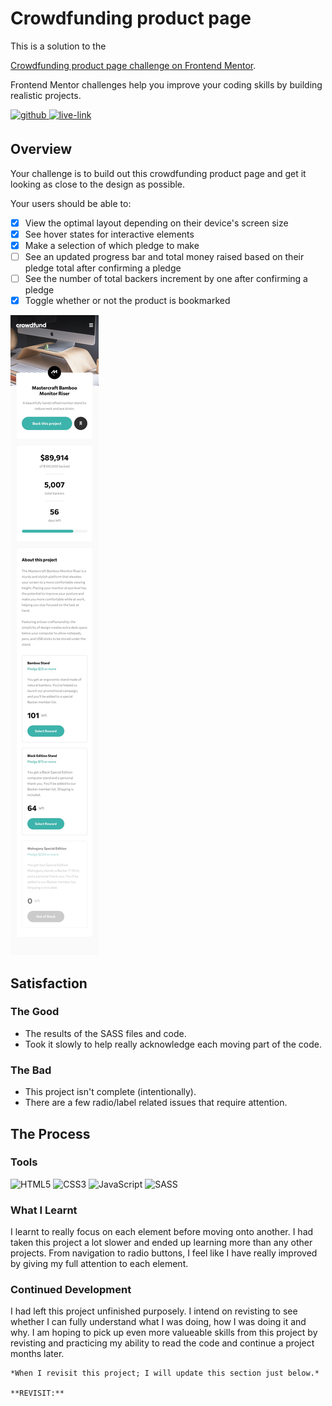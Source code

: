 <!-- USE THIS TEMPLATE FOR FUTURE FRONTEND MENTOR PROJECTS, CLEAN CONSISTENT README'S FOR ALL PROJECTS - PAST SELF. -->

<!-- REPLACE HREFS & PROJECT NAMES -->
<h1>Crowdfunding product page</h1>
<p>
  This is a solution to the 
  
  [Crowdfunding product page challenge on Frontend Mentor](https://www.frontendmentor.io/challenges/crowdfunding-product-page-7uvcZe7ZR).
  
  Frontend Mentor challenges help you improve your coding skills by building realistic projects. 
</p>

<!-- REPLACE HREFS -->
<a href="https://www.frontendmentor.io/solutions/crowdfunding-product-page-with-sass-wUP067XcA" target="_blank">
  <img src=https://img.shields.io/badge/solution-3e54a3?&style=for-the-badge&logo=frontendmentor&logoColor=white alt=github style="margin-bottom: 5px;" />
</a>
<a href="https://vibrant-mclean-ef9e8e.netlify.app/" target="_blank">
  <img src=https://img.shields.io/badge/live%20demo-lightgreen?&style=for-the-badge&logo=html5&logoColor=333 alt=live-link style="margin-bottom: 5px;" />
</a>

<!-- REPLACE TASKS -->
<h2>Overview</h2>
Your challenge is to build out this crowdfunding product page and get it looking as close to the design as possible.

Your users should be able to:
- [x] View the optimal layout depending on their device's screen size
- [x] See hover states for interactive elements
- [x] Make a selection of which pledge to make
- [ ] See an updated progress bar and total money raised based on their pledge total after confirming a pledge
- [ ] See the number of total backers increment by one after confirming a pledge
- [x] Toggle whether or not the product is bookmarked

<!-- IMAGE MAY NEED REPLACING -->
![](./design/mobile-design.jpg)

<!-- REPLACE LIST ITEMS -->
<h2>Satisfaction</h2>
<h3>The Good</h3>
  <ul>
    <li>The results of the SASS files and code.</li>
    <li>Took it slowly to help really acknowledge each moving part of the code.</li>
  </ul>
<h3>The Bad</h3>
  <ul>
    <li>This project isn't complete (intentionally).</li>
    <li>There are a few radio/label related issues that require attention.</li>
  </ul>

<!-- UPDATE ENTIRE SECTION -->
<h2>The Process</h2>
<h3>Tools</h3>
<p>
  <img alt="HTML5" src="https://img.shields.io/badge/-HTML5-red?style=flat-square&logo=html5&logoColor=white" />
  <img alt="CSS3" src="https://img.shields.io/badge/-CSS3-blue?style=flat-square&logo=css3&logoColor=white" />
  <img alt="JavaScript" src="https://img.shields.io/badge/-JavaScript-ffd32b?style=flat-square&logo=JavaScript&logoColor=black" />
  
  <img alt="SASS" src="https://img.shields.io/badge/-SASS-bf4080?style=flat-square&logo=sass&logoColor=white" />
</p>
<h3>What I Learnt</h3>
  <p>
    I learnt to really focus on each element before moving onto another. I had taken this project a lot slower and ended up learning more than any other projects.
    From navigation to radio buttons, I feel like I have really improved by giving my full attention to each element.
  </p>
<h3>Continued Development</h3>
  <p>
    I had left this project unfinished purposely. I intend on revisting to see whether I can fully understand what I was doing, how I was doing it and why.
    I am hoping to pick up even more valueable skills from this project by revisting and practicing my ability to read the code and continue a project months later.

    *When I revisit this project; I will update this section just below.*

    **REVISIT:**
     
  </p>
  
<!--  Thank you for taking the time to review my projects!  -->
